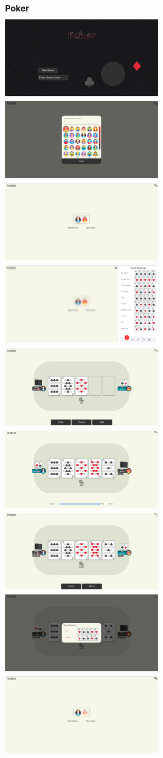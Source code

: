 # Poker

![Home page](/assets/Screenshot%20(91).png)

![Add to game](/assets/Screenshot%20(92).png)

![Players list](/assets/Screenshot%20(93).png)

![Hands](/assets/Screenshot%20(94).png)

![Game board](/assets/Screenshot%20(95).png)

![Game board](/assets/Screenshot%20(96).png)

![Game board](/assets/Screenshot%20(97).png)

![Finish modal](/assets/Screenshot%20(98).png)

![Players list](/assets/Screenshot%20(99).png)
